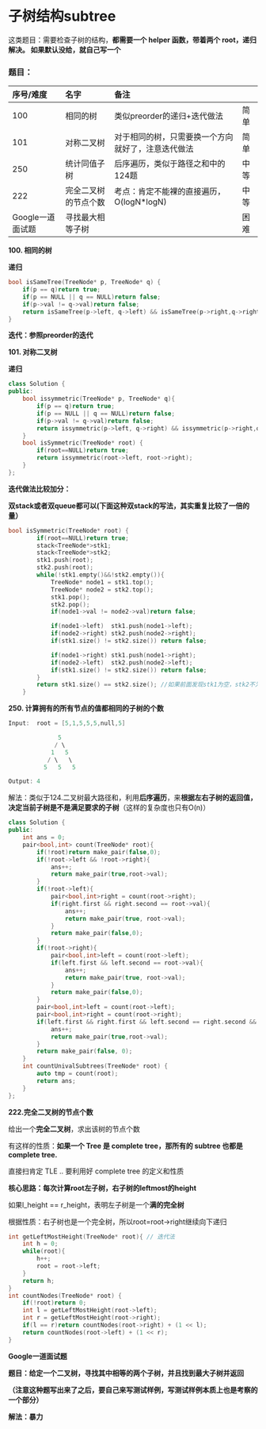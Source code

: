 # 子树结构subtree

这类题目：需要检查子树的结构，**都需要一个 helper 函数，带着两个 root，递归解决。 如果默认没给，就自己写一个**

### **题目：**

| 序号/难度 | 名字 | 备注 |  |
| :--- | :--- | :--- | :--- |
| 100 | 相同的树 | 类似preorder的递归+迭代做法 | 简单 |
| 101 | 对称二叉树 | 对于相同的树，只需要换一个方向就好了，注意迭代做法 | 简单 |
| 250 | 统计同值子树 | 后序遍历，类似于路径之和中的124题 | 中等 |
| 222 | 完全二叉树的节点个数 | 考点：肯定不能裸的直接遍历，O\(logN\*logN\) | 中等 |
| Google一道面试题 | 寻找最大相等子树 |  | 困难 |

**100. 相同的树**

**递归**

```cpp
bool isSameTree(TreeNode* p, TreeNode* q) {
    if(p == q)return true;
    if(p == NULL || q == NULL)return false;
    if(p->val != q->val)return false;
    return isSameTree(p->left, q->left) && isSameTree(p->right,q->right);
}
```

**迭代：参照preorder的迭代**

**101. 对称二叉树**

**递归**

```cpp
class Solution {
public:
    bool issymmetric(TreeNode* p, TreeNode* q){
        if(p == q)return true;
        if(p == NULL || q == NULL)return false;
        if(p->val != q->val)return false;
        return issymmetric(p->left, q->right) && issymmetric(p->right,q->left);
    }
    bool isSymmetric(TreeNode* root) {
        if(root==NULL)return true;
        return issymmetric(root->left, root->right);
    }
};
```

**迭代做法比较加分：**

**双stack或者双queue都可以\(下面这种双stack的写法，其实重复比较了一倍的量）**

```cpp
bool isSymmetric(TreeNode* root) {
        if(root==NULL)return true;
        stack<TreeNode*>stk1;
        stack<TreeNode*>stk2;
        stk1.push(root);
        stk2.push(root);
        while(!stk1.empty()&&!stk2.empty()){
            TreeNode* node1 = stk1.top();
            TreeNode* node2 = stk2.top();
            stk1.pop();
            stk2.pop();
            if(node1->val != node2->val)return false;

            if(node1->left)  stk1.push(node1->left);
            if(node2->right) stk2.push(node2->right);
            if(stk1.size() != stk2.size()) return false;

            if(node1->right) stk1.push(node1->right);
            if(node2->left)  stk2.push(node2->left);
            if(stk1.size() != stk2.size()) return false;
        }
        return stk1.size() == stk2.size(); //如果前面发现stk1为空，stk2不为空，到这里可以判定出来
    }
```

**250. 计算拥有的所有节点的值都相同的子树的个数**

```cpp
Input:  root = [5,1,5,5,5,null,5]

              5
             / \
            1   5
           / \   \
          5   5   5

Output: 4
```

解法：类似于124.二叉树最大路径和，利用**后序遍历**，来**根据左右子树的返回值，决定当前子树是不是满足要求的子树**（这样的复杂度也只有O\(n\)）

```cpp
class Solution {
public:
    int ans = 0;
    pair<bool,int> count(TreeNode* root){
        if(!root)return make_pair(false,0);
        if(!root->left && !root->right){
            ans++;
            return make_pair(true,root->val);
        }
        if(!root->left){
            pair<bool,int>right = count(root->right);
            if(right.first && right.second == root->val){
                ans++;
                return make_pair(true, root->val);
            }
            return make_pair(false,0);
        }
        if(!root->right){
            pair<bool,int>left = count(root->left);
            if(left.first && left.second == root->val){
                ans++;
                return make_pair(true, root->val);
            }
            return make_pair(false,0);
        }
        pair<bool,int>left = count(root->left);
        pair<bool,int>right = count(root->right);
        if(left.first && right.first && left.second == right.second && root->val == right.second){
            ans++;
            return make_pair(true,root->val);
        }
        return make_pair(false, 0);
    }
    int countUnivalSubtrees(TreeNode* root) {
        auto tmp = count(root);
        return ans;
    }
}; 
```

**222.完全二叉树的节点个数**

 给出一个**完全二叉树**，求出该树的节点个数

有这样的性质：**如果一个 Tree 是 complete tree，那所有的 subtree 也都是 complete tree.**

直接扫肯定 TLE .. 要利用好 complete tree 的定义和性质

**核心思路：每次计算root左子树，右子树的leftmost的height**

如果l\_height == r\_height，表明左子树是一个**满的完全树**

根据性质：右子树也是一个完全树，所以root=root-&gt;right继续向下递归

```cpp
int getLeftMostHeight(TreeNode* root){ // 迭代法
    int h = 0;
    while(root){
        h++;
        root = root->left;
    }
    return h;
}
int countNodes(TreeNode* root) {
    if(!root)return 0;
    int l = getLeftMostHeight(root->left);
    int r = getLeftMostHeight(root->right);
    if(l == r)return countNodes(root->right) + (1 << l);
    return countNodes(root->left) + (1 << r);
}
```

**Google一道面试题**

**题目：给定一个二叉树，寻找其中相等的两个子树，并且找到最大子树并返回**

**（注意这种题写出来了之后，要自己来写测试样例，写测试样例本质上也是考察的一个部分）**

**解法：暴力**

```cpp

```

